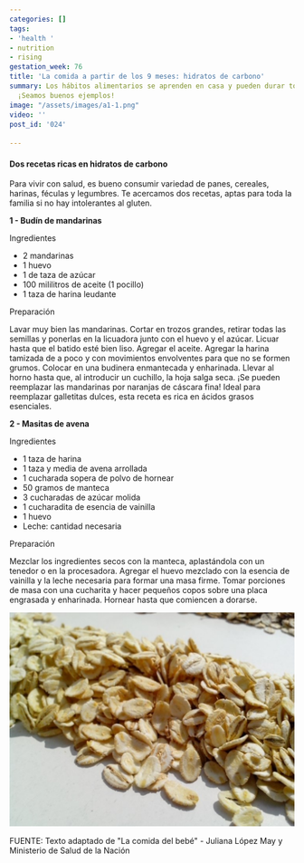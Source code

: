 ```yaml
---
categories: []
tags:
- 'health '
- nutrition
- rising
gestation_week: 76
title: 'La comida a partir de los 9 meses: hidratos de carbono'
summary: Los hábitos alimentarios se aprenden en casa y pueden durar toda la vida.
  ¡Seamos buenos ejemplos!
image: "/assets/images/a1-1.png"
video: ''
post_id: '024'

---
```

#### Dos recetas ricas en hidratos de carbono

Para vivir con salud, es bueno consumir variedad de panes, cereales, harinas, féculas y legumbres. Te acercamos dos recetas, aptas para toda la familia si no hay intolerantes al gluten. 

**1 - Budín de mandarinas**

Ingredientes

* 2 mandarinas
* 1 huevo
* 1 de taza de azúcar 
* 100 mililitros de aceite (1 pocillo)
* 1 taza de harina leudante

Preparación

Lavar muy bien las mandarinas. Cortar en trozos grandes, retirar todas las semillas y ponerlas en la licuadora junto con el huevo y el azúcar. Licuar hasta que el batido esté bien liso. Agregar el aceite. Agregar la harina tamizada de a poco y con movimientos envolventes para que no se formen grumos. Colocar en una budinera enmantecada y enharinada. Llevar al horno hasta que, al introducir un cuchillo, la hoja salga seca. ¡Se pueden reemplazar las mandarinas por naranjas de cáscara fina! Ideal para reemplazar galletitas dulces, esta receta es rica en ácidos grasos esenciales. 

**2 - Masitas de avena**

Ingredientes

* 1 taza de harina
* 1 taza y media de avena arrollada
* 1 cucharada sopera de polvo de hornear
* 50 gramos de manteca
* 3 cucharadas de azúcar molida
* 1 cucharadita de esencia de vainilla
* 1 huevo
* Leche: cantidad necesaria

Preparación 

Mezclar los ingredientes secos con la manteca, aplastándola con un tenedor o en la procesadora. Agregar el huevo mezclado con la esencia de vainilla y la leche necesaria para formar una masa firme. Tomar porciones de masa con una cucharita y hacer pequeños copos sobre una placa engrasada y enharinada. Hornear hasta que comiencen a dorarse. 

![](/assets/images/recetas_9_meses_hidratos.png)

FUENTE: Texto adaptado de "La comida del bebé" - Juliana López May y Ministerio de Salud de la Nación